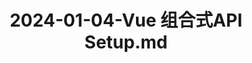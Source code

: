 ---
layout: post
title: 2024-01-04-Vue 组合式API Setup.md
categories: [Vue]
description: 
keywords: Vue 组合式API Setup.md
mermaid: false
sequence: false
flow: false
mathjax: false
mindmap: false
mindmap2: false
---
